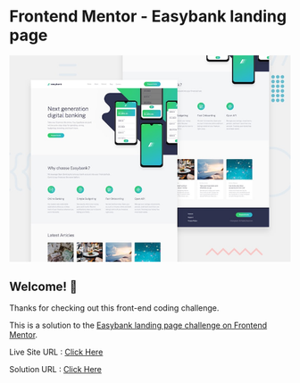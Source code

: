 # Frontend Mentor - Easybank landing page

![Design preview for the Easybank landing page coding challenge](./design/desktop-preview.jpg)

## Welcome! 👋

Thanks for checking out this front-end coding challenge.

This is a solution to the [Easybank landing page challenge on Frontend Mentor](https://www.frontendmentor.io/challenges/easybank-landing-page-WaUhkoDN).


Live Site URL : [Click Here](https://erenymo.github.io/easybank-landing-page/)

Solution URL : [Click Here](https://www.frontendmentor.io/solutions/full-responsive-easybank-landing-page-using-html5-and-css3-vFGnOYZ0Rk)
